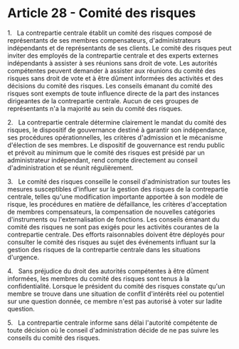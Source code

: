 # Article 28 - Comité des risques


1.   La contrepartie centrale établit un comité des risques composé de représentants de ses membres compensateurs, d'administrateurs indépendants et de représentants de ses clients. Le comité des risques peut inviter des employés de la contrepartie centrale et des experts externes indépendants à assister à ses réunions sans droit de vote. Les autorités compétentes peuvent demander à assister aux réunions du comité des risques sans droit de vote et à être dûment informées des activités et des décisions du comité des risques. Les conseils émanant du comité des risques sont exempts de toute influence directe de la part des instances dirigeantes de la contrepartie centrale. Aucun de ces groupes de représentants n'a la majorité au sein du comité des risques.

2.   La contrepartie centrale détermine clairement le mandat du comité des risques, le dispositif de gouvernance destiné à garantir son indépendance, ses procédures opérationnelles, les critères d'admission et le mécanisme d'élection de ses membres. Le dispositif de gouvernance est rendu public et prévoit au minimum que le comité des risques est présidé par un administrateur indépendant, rend compte directement au conseil d'administration et se réunit régulièrement.

3.   Le comité des risques conseille le conseil d'administration sur toutes les mesures susceptibles d'influer sur la gestion des risques de la contrepartie centrale, telles qu'une modification importante apportée à son modèle de risque, les procédures en matière de défaillance, les critères d'acceptation de membres compensateurs, la compensation de nouvelles catégories d'instruments ou l'externalisation de fonctions. Les conseils émanant du comité des risques ne sont pas exigés pour les activités courantes de la contrepartie centrale. Des efforts raisonnables doivent être déployés pour consulter le comité des risques au sujet des événements influant sur la gestion des risques de la contrepartie centrale dans les situations d'urgence.

4.   Sans préjudice du droit des autorités compétentes à être dûment informées, les membres du comité des risques sont tenus à la confidentialité. Lorsque le président du comité des risques constate qu'un membre se trouve dans une situation de conflit d'intérêts réel ou potentiel sur une question donnée, ce membre n'est pas autorisé à voter sur ladite question.

5.   La contrepartie centrale informe sans délai l'autorité compétente de toute décision où le conseil d'administration décide de ne pas suivre les conseils du comité des risques.
